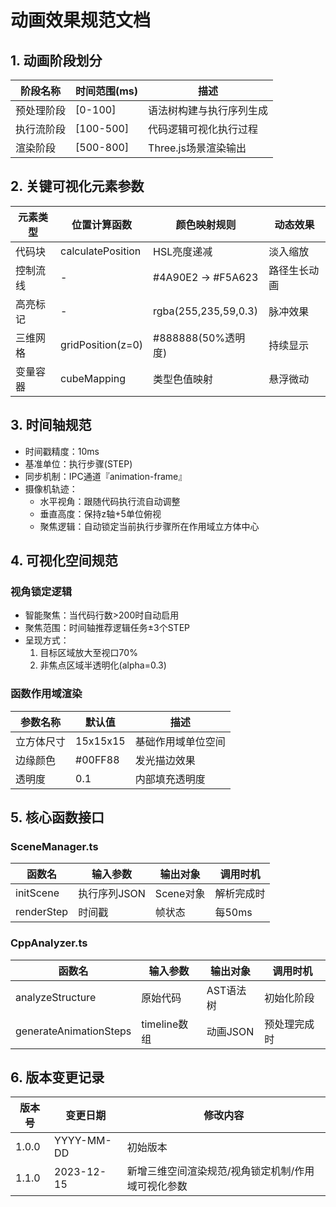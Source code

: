 # 动画效果规范文档

## 1. 动画阶段划分
| 阶段名称 | 时间范围(ms) | 描述 |
|---------|-------------|-----|
| 预处理阶段 | [0-100] | 语法树构建与执行序列生成 |
| 执行流阶段 | [100-500] | 代码逻辑可视化执行过程 |
| 渲染阶段 | [500-800] | Three.js场景渲染输出 |

## 2. 关键可视化元素参数
| 元素类型 | 位置计算函数 | 颜色映射规则 | 动态效果 |
|---------|--------------|-------------|---------|
| 代码块 | calculatePosition | HSL亮度递减 | 淡入缩放 |
| 控制流线 | - | #4A90E2 → #F5A623 | 路径生长动画 |
| 高亮标记 | - | rgba(255,235,59,0.3) | 脉冲效果 |
| 三维网格 | gridPosition(z=0) | #888888(50%透明度) | 持续显示 |
| 变量容器 | cubeMapping | 类型色值映射 | 悬浮微动 |

## 3. 时间轴规范
- 时间戳精度：10ms
- 基准单位：执行步骤(STEP)
- 同步机制：IPC通道『animation-frame』
- 摄像机轨迹：
  - 水平视角：跟随代码执行流自动调整
  - 垂直高度：保持z轴+5单位俯视
  - 聚焦逻辑：自动锁定当前执行步骤所在作用域立方体中心

## 4. 可视化空间规范
### 视角锁定逻辑
- 智能聚焦：当代码行数>200时自动启用
- 聚焦范围：时间轴推荐逻辑任务±3个STEP
- 呈现方式：
  1. 目标区域放大至视口70%
  2. 非焦点区域半透明化(alpha=0.3)

### 函数作用域渲染
| 参数名称 | 默认值 | 描述 |
|---------|-------|-----|
| 立方体尺寸 | 15x15x15 | 基础作用域单位空间 |
| 边缘颜色 | #00FF88 | 发光描边效果 |
| 透明度 | 0.1 | 内部填充透明度 |

## 5. 核心函数接口
### SceneManager.ts
| 函数名 | 输入参数 | 输出对象 | 调用时机 |
|--------|---------|---------|---------|
| initScene | 执行序列JSON | Scene对象 | 解析完成时 |
| renderStep | 时间戳 | 帧状态 | 每50ms |

### CppAnalyzer.ts
| 函数名 | 输入参数 | 输出对象 | 调用时机 |
|--------|---------|---------|---------|
| analyzeStructure | 原始代码 | AST语法树 | 初始化阶段 |
| generateAnimationSteps | timeline数组 | 动画JSON | 预处理完成时 |

## 6. 版本变更记录
| 版本号 | 变更日期 | 修改内容 |
|--------|----------|---------|
| 1.0.0  | YYYY-MM-DD | 初始版本 |
| 1.1.0  | 2023-12-15 | 新增三维空间渲染规范/视角锁定机制/作用域可视化参数 |